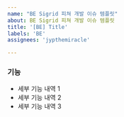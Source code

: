 ```yaml
---
name: "BE Sigrid 피쳐 개발 이슈 템플릿"
about: BE Sigrid 피쳐 개발 이슈 템플릿
title: '[BE] Title'
labels: 'BE'
assignees: 'jypthemiracle'

---
```


### 기능

* 세부 기능 내역 1
* 세부 기능 내역 2
* 세부 기능 내역 3

